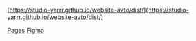 [https://studio-yarrr.github.io/website-avto/dist/](https://studio-yarrr.github.io/website-avto/dist/)

[Pages](https://studio-yarrr.github.io/website-avto/dist/)
[Figma](https://www.figma.com/file/VHmhC3TKCVxNwVUeTbDrfO/тачки?type=design&node-id=835-1619&mode=design&t=1znCrJpnQj9YpyUc-0)


